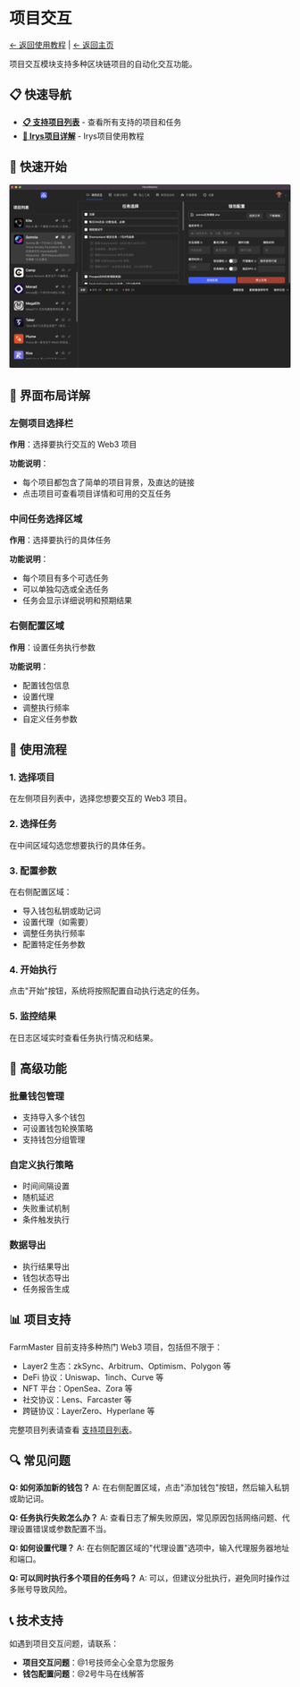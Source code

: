 # 项目交互

[← 返回使用教程](../README.md) | [← 返回主页](../../README.md)

项目交互模块支持多种区块链项目的自动化交互功能。

## 📋 快速导航

- **[📋 支持项目列表](PROJECT.md)** - 查看所有支持的项目和任务
- **[💎 Irys项目详解](irys.md)** - Irys项目使用教程

## 🚀 快速开始

![软件首页](../../docs/assets/images/config/seting-1.png)

## 📱 界面布局详解

### 左侧项目选择栏
**作用**：选择要执行交互的 Web3 项目

**功能说明**：
- 每个项目都包含了简单的项目背景，及直达的链接
- 点击项目可查看项目详情和可用的交互任务

### 中间任务选择区域
**作用**：选择要执行的具体任务

**功能说明**：
- 每个项目有多个可选任务
- 可以单独勾选或全选任务
- 任务会显示详细说明和预期结果

### 右侧配置区域
**作用**：设置任务执行参数

**功能说明**：
- 配置钱包信息
- 设置代理
- 调整执行频率
- 自定义任务参数

## 💼 使用流程

### 1. 选择项目
在左侧项目列表中，选择您想要交互的 Web3 项目。

### 2. 选择任务
在中间区域勾选您想要执行的具体任务。

### 3. 配置参数
在右侧配置区域：
- 导入钱包私钥或助记词
- 设置代理（如需要）
- 调整任务执行频率
- 配置特定任务参数

### 4. 开始执行
点击"开始"按钮，系统将按照配置自动执行选定的任务。

### 5. 监控结果
在日志区域实时查看任务执行情况和结果。

## 🔧 高级功能

### 批量钱包管理
- 支持导入多个钱包
- 可设置钱包轮换策略
- 支持钱包分组管理

### 自定义执行策略
- 时间间隔设置
- 随机延迟
- 失败重试机制
- 条件触发执行

### 数据导出
- 执行结果导出
- 钱包状态导出
- 任务报告生成

## 📊 项目支持

FarmMaster 目前支持多种热门 Web3 项目，包括但不限于：

- Layer2 生态：zkSync、Arbitrum、Optimism、Polygon 等
- DeFi 协议：Uniswap、1inch、Curve 等
- NFT 平台：OpenSea、Zora 等
- 社交协议：Lens、Farcaster 等
- 跨链协议：LayerZero、Hyperlane 等

完整项目列表请查看 [支持项目列表](PROJECT.md)。

## 🔍 常见问题

**Q: 如何添加新的钱包？**
A: 在右侧配置区域，点击"添加钱包"按钮，然后输入私钥或助记词。

**Q: 任务执行失败怎么办？**
A: 查看日志了解失败原因，常见原因包括网络问题、代理设置错误或参数配置不当。

**Q: 如何设置代理？**
A: 在右侧配置区域的"代理设置"选项中，输入代理服务器地址和端口。

**Q: 可以同时执行多个项目的任务吗？**
A: 可以，但建议分批执行，避免同时操作过多账号导致风险。

## 📞 技术支持

如遇到项目交互问题，请联系：
- **项目交互问题**：@1号技师全心全意为您服务
- **钱包配置问题**：@2号牛马在线解答
